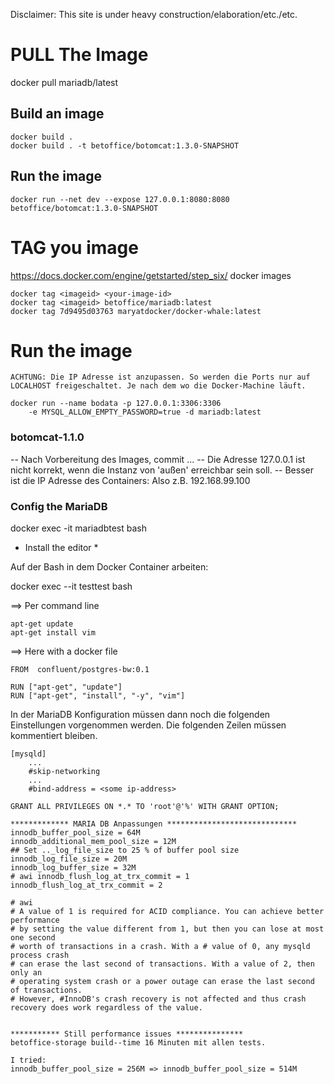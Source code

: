 Disclaimer: This site is under heavy construction/elaboration/etc./etc.

# PULL The Image

docker pull mariadb/latest

## Build an image
```
docker build .
docker build . -t betoffice/botomcat:1.3.0-SNAPSHOT
```
## Run the image
```
docker run --net dev --expose 127.0.0.1:8080:8080 betoffice/botomcat:1.3.0-SNAPSHOT 
```

# TAG you image

https://docs.docker.com/engine/getstarted/step_six/
docker images

```
docker tag <imageid> <your-image-id>
docker tag <imageid> betoffice/mariadb:latest
docker tag 7d9495d03763 maryatdocker/docker-whale:latest
```

# Run the image

    ACHTUNG: Die IP Adresse ist anzupassen. So werden die Ports nur auf LOCALHOST freigeschaltet. Je nach dem wo die Docker-Machine läuft.

```
docker run --name bodata -p 127.0.0.1:3306:3306
    -e MYSQL_ALLOW_EMPTY_PASSWORD=true -d mariadb:latest
```

### botomcat-1.1.0

-- Nach Vorbereitung des Images, commit ...
-- Die Adresse 127.0.0.1 ist nicht korrekt, wenn die Instanz von 'außen' erreichbar sein soll.
-- Besser ist die IP Adresse des Containers: Also z.B. 192.168.99.100


### Config the MariaDB

docker exec -it mariadbtest bash

* Install the editor *

Auf der Bash in dem Docker Container arbeiten:

docker exec --it testtest bash

==> Per command line
```
apt-get update
apt-get install vim
```

==> Here with a docker file
```
FROM  confluent/postgres-bw:0.1

RUN ["apt-get", "update"]
RUN ["apt-get", "install", "-y", "vim"]
```

In der MariaDB Konfiguration müssen dann noch die folgenden Einstellungen vorgenommen werden.
Die folgenden Zeilen müssen kommentiert bleiben.
```
[mysqld]
    ...
    #skip-networking
    ...
    #bind-address = <some ip-address>
```

```
GRANT ALL PRIVILEGES ON *.* TO 'root'@'%' WITH GRANT OPTION;
```

```
************* MARIA DB Anpassungen *****************************
innodb_buffer_pool_size = 64M
innodb_additional_mem_pool_size = 12M
## Set .._log_file_size to 25 % of buffer pool size
innodb_log_file_size = 20M
innodb_log_buffer_size = 32M
# awi innodb_flush_log_at_trx_commit = 1
innodb_flush_log_at_trx_commit = 2

# awi
# A value of 1 is required for ACID compliance. You can achieve better performance
# by setting the value different from 1, but then you can lose at most one second
# worth of transactions in a crash. With a # value of 0, any mysqld process crash
# can erase the last second of transactions. With a value of 2, then only an
# operating system crash or a power outage can erase the last second of transactions.
# However, #InnoDB's crash recovery is not affected and thus crash recovery does work regardless of the value.


*********** Still performance issues ***************
betoffice-storage build--time 16 Minuten mit allen tests.

I tried:
innodb_buffer_pool_size = 256M => innodb_buffer_pool_size = 514M
```